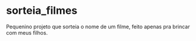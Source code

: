 # sorteia_filmes
Pequenino projeto que sorteia o nome de um filme, feito apenas pra brincar com meus filhos.
